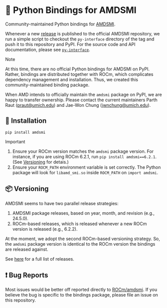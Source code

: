 # 🐍 Python Bindings for AMDSMI

Community-maintained Python bindings for [AMDSMI](https://github.com/ROCm/amdsmi).

Whenever a new [release](https://github.com/ROCm/amdsmi/releases) is published to the official AMDSMI repository, we run a simple script to checkout the `py-interface` directory of the tag and push it to this repository and PyPI.
For the source code and API documentation, please see [`py-interface`](/py-interface).

> [!NOTE]
> At this time, there are no official Python bindings for AMDSMI on PyPI. Rather, bindings are distributed together with ROCm, which complicates dependency management and installation. Thus, we created this community-maintained binding package.
>
> When AMD intends to officially maintain the `amdsmi` package on PyPI, we are happy to transfer ownership. Please contact the current maintainers Parth Raut (<praut@umich.edu>) and Jae-Won Chung (<jwnchung@umich.edu>).

## 🚀 Installation

```
pip install amdsmi
```

> [!IMPORTANT]
> 1. Ensure your ROCm version matches the `amdsmi` package version. For instance, if you are using ROCm 6.2.1, run `pip install amdsmi==6.2.1`. (See [Versioning](#-versioning) for detais.)
> 2. Ensure your `ROCM_PATH` environment variable is set correctly. The Python package will look for `libamd_smi.so` inside `ROCM_PATH` on `import amdsmi`.

## 📦 Versioning

AMDSMI seems to have two parallel release strategies:  
1. AMDSMI package releases, based on year, month, and revision (e.g., 24.5.0).
2. ROCm-based releases, which is released whenever a new ROCm version is released (e.g., 6.2.2).

At the moment, we adopt the second ROCm-based versioning strategy. So, the `amdsmi` package version is identical to the ROCm version the bindings are released against.

See [here](https://pypi.org/project/amdsmi/#history) for a full list of releases.

## ❗ Bug Reports

Most issues would be better off reported directly to [ROCm/amdsmi](https://github.com/ROCm/amdsmi). If you believe the bug is specific to the bindings package, please file an issue on this repository.
